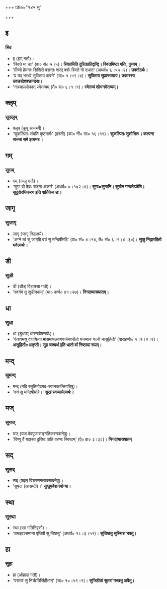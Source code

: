+++
title="१४५ सु"

+++

## इ
### स्वि
- इ (इण् गतौ)।
- 'स्विते मा धाः' (वा० सं० ५।५)। **स्वितमिति दुरितप्रतिद्वन्द्वि। स्वितमिष्टा गतिः, पुण्यम्।**
- 'ग्रीष्मो हेमन्तः शिशिरो वसन्तः शरद् वर्षाः स्विते नो दधात' (अथर्व० ६।५५।२)।  **उक्तोऽर्थः।**
- 'प्र यद् भरध्वे सुविताय दावने' (ऋ० ५।५९।४)। **सुविताय सुप्राप्तव्याय। उकारस्य उवङादेशश्छान्दसः।**
- 'नास्माल्लोकात् स्वेतव्यम् (तै० सं० ६।१।१)। **स्वेतव्यं शोभनमेतव्यम्।**

## क्लृप्
### सुक्लृप्
- क्लृप् (कूपू सामर्थ्ये)।  
- 'सुकल्पितः संयति दृष्टमार्गः' (हस्ती) (का० नी० सा० १६।११)।  **सुकल्पितः सुशोभितः। कल्पना सज्जा समे इत्यमरः।**

## गम्
### सुगम्
- गम् (गम्लृ गतौ)।
- 'सुगा वो देवाः सदना अकर्म' (अथर्व० ७।१०२।४)। **सुगा=सुगानि। सुखेन गम्यतेऽत्रेति। सुदुरोरधिकरण इति वार्तिकेन डः।**

## जागृ
### सुजागृ
- जागृ (जागृ निद्राक्षये)।
- 'अग्ने त्वं सु जागृहि वयं सु मन्दिषीमहि' (वा० सं० ४।१४, तै० सं० ६।१।४।३०)। **सुष्ठु निद्रारहितो भवेत्यर्थः।**

## डी
### सुडी
- डी (डीङ् विहायसा गतौ)।
- 'स्वर्गगं तु सुडीनकम्' (भा० कर्ण० ४१।२७)। **निगदव्याख्यातम्।**

## धा
### सुधा
- धा (डुधाञ् धारणपोषणयोः)।
- 'केशश्मश्रु वापयित्वा मांसमाषलवणवर्जमश्नीतो यजमानः पत्नी चासुहितौ' (वाराहश्रौ० १।१।२।२)। **असुहितौ=अतृप्तौ। सुह चक्यर्थ इति धातो र्वा निष्ठायां रूपम्।**

## मन्द्
### सुमन्द्
- मन्द् (मदि स्तुतिमोदमद-स्वप्नकान्तिगतिषु)।  
- 'वयं सु मन्दिषीमहि।' **सुखं स्वप्यामेत्यर्थः।**

## यज्
### सुयज्
- यज् (यज देवपूजासङ्गतिकरणदानेषु)।  
- 'विष्णु र्वै यज्ञस्य दुरिष्टं पाति वरुणः स्विष्टम्' (ऐ० ब्रा० ३।३८)। **निगदव्याख्यातम्**

## सद्
### सुसद्
- सद् (षद्लृ विशरणगत्यवसादनेषु)।
- 'सुषदा (आसम्दी)।' **सुष्ठूपवेशनयोग्या।**

## स्था
### सुस्था
- स्था (ष्ठा गतिनिवृत्तौ)।
- 'उच्छ्वञ्चमाना पृथिवी सु तिष्ठतु' (अथर्व० १८।३।५१)। **सुतिष्ठतु सुस्थिरा भवतु।**

## हा
### सुहा
- हा (ओहाङ् गतौ)।
- 'परातरं सु निर्ऋतिर्जिहीताम्' (ऋ० १०।५९।१)। **सुजिहीतां सुतरां गच्छतु अपैतु।**
